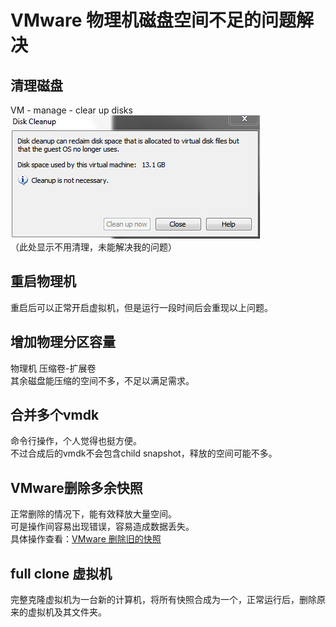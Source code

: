 # VMware 物理机磁盘空间不足的问题解决
## 清理磁盘
VM - manage - clear up disks</br>
![](https://github.com/dearxuany/Sharon_Technology_learning_note/blob/master/note_images/VMware_note_images/VMware%20%E7%89%A9%E7%90%86%E6%9C%BA%E7%A3%81%E7%9B%98%E7%A9%BA%E9%97%B4%E4%B8%8D%E8%B6%B3.png)</br>
（此处显示不用清理，未能解决我的问题）

## 重启物理机
重启后可以正常开启虚拟机，但是运行一段时间后会重现以上问题。</br>


## 增加物理分区容量
物理机 压缩卷-扩展卷</br>
其余磁盘能压缩的空间不多，不足以满足需求。

## 合并多个vmdk
命令行操作，个人觉得也挺方便。</br>
不过合成后的vmdk不会包含child snapshot，释放的空间可能不多。

## VMware删除多余快照
正常删除的情况下，能有效释放大量空间。</br>
可是操作间容易出现错误，容易造成数据丢失。</br>
具体操作查看：[VMware 删除旧的快照](https://github.com/dearxuany/Sharon_Technology_learning_note/blob/master/VMware_note/VMware%20%E5%88%A0%E9%99%A4%E6%97%A7%E7%9A%84%E5%BF%AB%E7%85%A7.MD)

## full clone 虚拟机
完整克隆虚拟机为一台新的计算机，将所有快照合成为一个，正常运行后，删除原来的虚拟机及其文件夹。</br>
